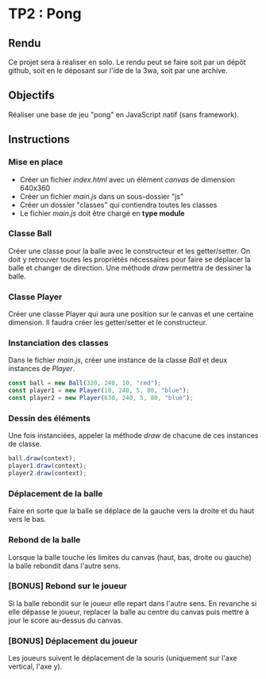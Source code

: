 # TP2 : Pong

## Rendu

Ce projet sera à réaliser en solo. Le rendu peut se faire soit par un dépôt github, soit en le déposant sur l'ide de la 3wa, soit par une archive.

## Objectifs

Réaliser une base de jeu "pong" en JavaScript natif (sans framework).

## Instructions

### Mise en place

- Créer un fichier _index.html_ avec un élément _canvas_ de dimension 640x360
- Créer un fichier _main.js_ dans un sous-dossier "js"
- Créer un dossier "classes" qui contiendra toutes les classes
- Le fichier _main.js_ doit être chargé en **type module**

### Classe Ball

Créer une classe pour la balle avec le constructeur et les getter/setter. On doit y retrouver toutes les propriétés nécessaires pour faire se déplacer la balle et changer de direction. Une méthode _draw_ permettra de dessiner la balle.

### Classe Player

Créer une classe Player qui aura une position sur le canvas et une certaine dimension. Il faudra créer les getter/setter et le constructeur.

### Instanciation des classes

Dans le fichier _main.js_, créer une instance de la classe _Ball_ et deux instances de _Player_.

```javascript
const ball = new Ball(320, 240, 10, "red");
const player1 = new Player(10, 240, 5, 80, "blue");
const player2 = new Player(630, 240, 5, 80, "blue");
```

### Dessin des éléments

Une fois instanciées, appeler la méthode _draw_ de chacune de ces instances de classe.

```javascript
ball.draw(context);
player1.draw(context);
player2.draw(context);
```

### Déplacement de la balle

Faire en sorte que la balle se déplace de la gauche vers la droite et du haut vers le bas.

### Rebond de la balle

Lorsque la balle touche les limites du canvas (haut, bas, droite ou gauche) la balle rebondit dans l'autre sens.

### [BONUS] Rebond sur le joueur

Si la balle rebondit sur le joueur elle repart dans l'autre sens. En revanche si elle dépasse le joueur, replacer la balle au centre du canvas puis mettre à jour le score au-dessus du canvas.

### [BONUS] Déplacement du joueur

Les joueurs suivent le déplacement de la souris (uniquement sur l'axe vertical, l'axe y).
